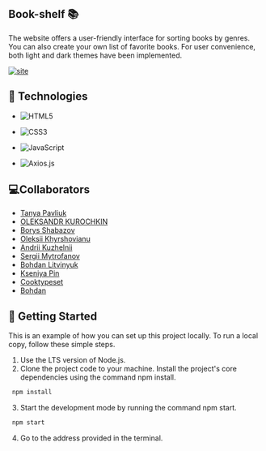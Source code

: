 ## Book-shelf 📚

The website offers a user-friendly interface for sorting books by genres. You
can also create your own list of favorite books. For user convenience, both
light and dark themes have been implemented.

<a href="https://tanyapavliuk.github.io/Book-shelf/" target="_blank"><img src="https://i.ibb.co/vHRf05z/image.png" alt="site"/></a>

## 📃 Technologies

- ![HTML5](https://img.shields.io/badge/html5-%23E34F26.svg?style=for-the-badge&logo=html5&logoColor=white)

- ![CSS3](https://img.shields.io/badge/css3-%231572B6.svg?style=for-the-badge&logo=css3&logoColor=white)

- ![JavaScript](https://img.shields.io/badge/javascript-%23323330.svg?style=for-the-badge&logo=javascript&logoColor=%23F7DF1E)

- ![Axios.js](https://img.shields.io/badge/Axios-FFF?style=for-the-badge&logo=axios&logoColor=5A29E4)

## 💻Collaborators

- [Tanya Pavliuk](https://github.com/Tanyapavliuk)
- [OLEKSANDR KUROCHKIN](https://github.com/ASKurochkin)
- [Borys Shabazov](https://github.com/BorysShabazov)
- [Oleksii Khyrshovianu](https://github.com/ToreadorUa)
- [Andrii Kuzhelnii](https://github.com/ribacot)
- [Sergii Mytrofanov](https://github.com/SergiiMytrofanov)
- [Bohdan Litvinyuk](https://github.com/BohdanLitvinyuk)
- [Kseniya Pin](https://github.com/KseniyaPin)
- [Cooktypeset](https://github.com/Cooktypeset)
- [Bohdan](https://github.com/Bohdan9924)

## 🥁 Getting Started

This is an example of how you can set up this project locally. To run a local
copy, follow these simple steps.

1. Use the LTS version of Node.js.
2. Clone the project code to your machine. Install the project's core
   dependencies using the command npm install.

```sh
 npm install
```

3. Start the development mode by running the command npm start.

```sh
 npm start
```

4. Go to the address provided in the terminal.
